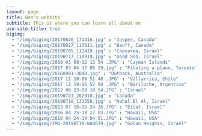 ```yaml
---
layout: page
title: Ben's website
subtitle: This is where you can learn all about me
use-site-title: true
bigimg:
  - "/img/bigimg/20170826_171416.jpg" : "Jasper, Canada"
  - "/img/bigimg/20170827_113611.jpg" : "Banff, Canada"
  - "/img/bigimg/20190705_112419.jpg" : "Caesarea, Israel"
  - "/img/bigimg/20190717_110919.jpg" : "Dead Sea, Israel"
  - "/img/bigimg/2019 03 08-12 13 54 .JPG" : "Cayman Islands"
  - "/img/bigimg/2017 03 04 17 06 29.jpg" : "Piloting a plane, Toronto"
  - "/img/bigimg/20160901-3048.jpg" : "Outback, Australia"
  - "/img/bigimg/2017 11 10-08 51 48 .JPG" : "Villarrica, Chile"
  - "/img/bigimg/2017 11 19-16 52 04 .JPG" : "Bariloche, Argentina"
  - "/img/bigimg/2012 06 23-09 10 54.JPG" : "Israel"
  - "/img/bigimg/20190723_202010.jpg" : "Canada"
  - "/img/bigimg/20190719_133558.jpg" : "Nahal El Al, Israel"
  - "/img/bigimg/2013 07 10-15 24 26.JPG" : "Eilat, Israel"
  - "/img/bigimg/2016 04 25-18 27 03.JPG" : "Hawaii, USA"
  - "/img/bigimg/2016 04 24-19 04 51.JPG" : "Hawaii, USA"
  - "/img/bigimg/IMG-20190719-WA0079.jpg" : "Golan Heights, Israel"
---
```

